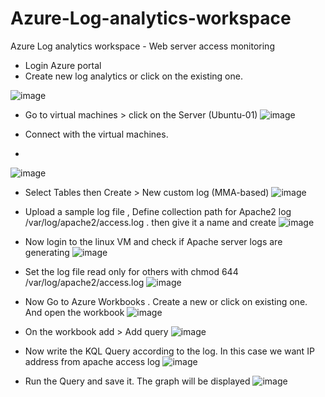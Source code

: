 # Azure-Log-analytics-workspace
Azure Log analytics workspace -  Web server access monitoring

 - Login Azure portal 
 - Create new log analytics or click on the existing one. 

![image](https://github.com/Shifat-udn/Azure-Log-analytics-workspace/assets/141313925/c88129fc-8e4c-4de1-a675-d05f5acfc332)

- Go to virtual machines > click on the Server (Ubuntu-01)
![image](https://github.com/Shifat-udn/Azure-Log-analytics-workspace/assets/141313925/46db0a60-53d2-423e-bbdd-c8a33e3b0dca)

- Connect with the virtual machines.
- 
![image](https://github.com/Shifat-udn/Azure-Log-analytics-workspace/assets/141313925/b3e64512-faf3-4b32-8600-dcdaafe641e4)

- Select Tables then Create > New custom log (MMA-based)
![image](https://github.com/Shifat-udn/Azure-Log-analytics-workspace/assets/141313925/b2688850-424d-4d88-99f7-59165bf5da1a)
- Upload a sample log file , Define collection path for Apache2 log /var/log/apache2/access.log . then give it a name and create
![image](https://github.com/Shifat-udn/Azure-Log-analytics-workspace/assets/141313925/83cb2cb4-799d-4b2d-8342-546a1a04be8f)

- Now login to the linux VM and check if Apache server logs are generating
  ![image](https://github.com/Shifat-udn/Azure-Log-analytics-workspace/assets/141313925/4e5e7775-8d4c-469a-a9a4-d2a01fda93bc)

- Set the log file read only for others with chmod 644 /var/log/apache2/access.log
 ![image](https://github.com/Shifat-udn/Azure-Log-analytics-workspace/assets/141313925/4fb7aa6e-959f-47f8-ae1d-8afc4a2eb79c)
 - Now Go to Azure Workbooks . Create a new or click on existing one. And open the workbook
![image](https://github.com/Shifat-udn/Azure-Log-analytics-workspace/assets/141313925/f11b809d-f0e9-42e8-9d7e-0746831cb40e)
- On the workbook add > Add query
  ![image](https://github.com/Shifat-udn/Azure-Log-analytics-workspace/assets/141313925/185373bd-33e9-4683-92a3-4b08647ee726)

- Now write the KQL Query according to the log. In this case we want IP address from apache access log
  ![image](https://github.com/Shifat-udn/Azure-Log-analytics-workspace/assets/141313925/a8356fca-7453-4426-9587-d73e8c5524f4)

- Run the Query and save it. The graph will be displayed
  ![image](https://github.com/Shifat-udn/Azure-Log-analytics-workspace/assets/141313925/9fbb2d8b-b31d-4d98-97c7-2489a1954495)



